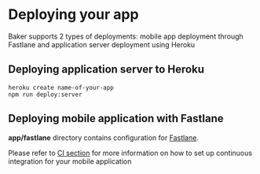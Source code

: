 # Deploying your app

Baker supports 2 types of deployments: mobile app deployment through Fastlane and application server deployment using Heroku 

## Deploying application server to Heroku

```
heroku create name-of-your-app
npm run deploy:server
```

## Deploying mobile application with Fastlane 

**app/fastlane** directory contains configuration for [Fastlane](https://github.com/fastlane/fastlane). 

Please refer to [CI section](/ci/README.md) for more information on how to set up continuous integration for your mobile application